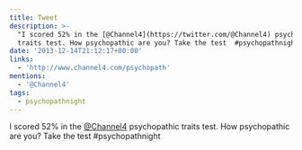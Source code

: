 ```yaml
---
title: Tweet
description: >-
  "I scored 52% in the [@Channel4](https://twitter.com/@Channel4) psychopathic
  traits test. How psychopathic are you? Take the test  #psychopathnight"
date: '2013-12-14T21:12:17+00:00'
links:
  - 'http://www.channel4.com/psychopath'
mentions:
  - '@Channel4'
tags:
  - psychopathnight
---
```

I scored 52% in the [@Channel4](https://twitter.com/@Channel4) psychopathic traits test. How psychopathic are you? Take the test  #psychopathnight

